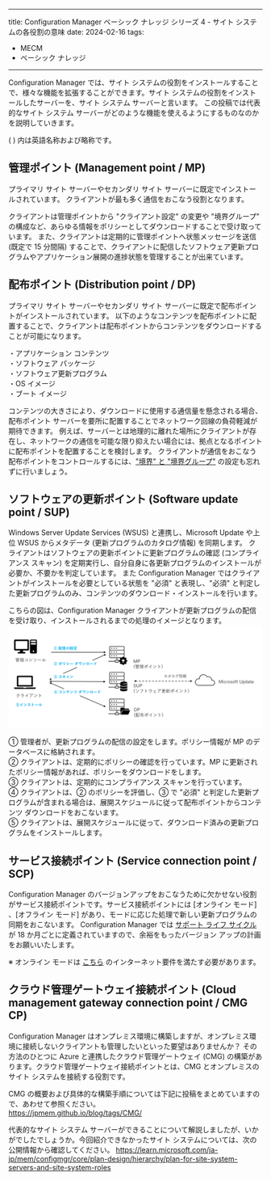 
---
title: Configuration Manager ベーシック ナレッジ シリーズ 4 - サイト システムの各役割の意味
date: 2024-02-16
tags:
  - MECM
  - ベーシック ナレッジ
---

Configuration Manager では、サイト システムの役割をインストールすることで、様々な機能を拡張することができます。サイト システムの役割をインストールしたサーバーを、サイト システム サーバーと言います。
この投稿では代表的なサイト システム サーバーがどのような機能を使えるようにするものなのかを説明していきます。

( ) 内は英語名称および略称です。
## 管理ポイント (Management point / MP)

プライマリ サイト サーバーやセカンダリ サイト サーバーに既定でインストールされています。
クライアントが最も多く通信をおこなう役割となります。

クライアントは管理ポイントから "クライアント設定" の変更や "境界グループ" の構成など、あらゆる情報をポリシーとしてダウンロードすることで受け取っています。
また、クライアントは定期的に管理ポイントへ状態メッセージを送信  (既定で 15 分間隔) することで、クライアントに配信したソフトウェア更新プログラムやアプリケーション展開の進捗状態を管理することが出来ています。


## 配布ポイント (Distribution point / DP)

プライマリ サイト サーバーやセカンダリ サイト サーバーに既定で配布ポイントがインストールされています。
以下のようなコンテンツを配布ポイントに配置することで、クライアントは配布ポイントからコンテンツをダウンロードすることが可能になります。

・アプリケーション コンテンツ  
・ソフトウェア パッケージ  
・ソフトウェア更新プログラム  
・OS イメージ  
・ブート イメージ  

コンテンツの大きさにより、ダウンロードに使用する通信量を懸念される場合、配布ポイント サーバーを要所に配置することでネットワーク回線の負荷軽減が期待できます。
例えば、サーバーとは地理的に離れた場所にクライアントが存在し、ネットワークの通信を可能な限り抑えたい場合には、拠点となるポイントに配布ポイントを配置することを検討します。
クライアントが通信をおこなう配布ポイントをコントロールするには、["境界" と "境界グループ"](https://learn.microsoft.com/ja-jp/mem/configmgr/core/servers/deploy/configure/boundary-group-procedures) の設定も忘れずに行いましょう。


## ソフトウェアの更新ポイント (Software update point / SUP)

Windows Server Update Services (WSUS) と連携し、Microsoft Update や上位 WSUS からメタデータ (更新プログラムのカタログ情報) を同期します。
クライアントはソフトウェアの更新ポイントに更新プログラムの確認 (コンプライアンス スキャン) を定期実行し、自分自身に各更新プログラムのインストールが必要か、不要かを判定しています。
また Configuration Manager ではクライアントがインストールを必要としている状態を "必須" と表現し、"必須" と判定した更新プログラムのみ、コンテンツのダウンロード・インストールを行います。

こちらの図は、Configuration Manager クライアントが更新プログラムの配信を受け取り、インストールされるまでの処理のイメージとなります。
![image.PNG](./20240216_01/2024-02-09_1.png)


① 管理者が、更新プログラムの配信の設定をします。ポリシー情報が MP のデータベースに格納されます。  
② クライアントは、定期的にポリシーの確認を行っています。MP に更新されたポリシー情報があれば、ポリシーをダウンロードをします。  
③ クライアントは、定期的にコンプライアンス スキャンを行っています。  
④ クライアントは、② のポリシーを評価し、③ で "必須" と判定した更新プログラムが含まれる場合は、展開スケジュールに従って配布ポイントからコンテンツ ダウンロードをおこないます。  
⑤ クライアントは、展開スケジュールに従って、ダウンロード済みの更新プログラムをインストールします。


## サービス接続ポイント (Service connection point / SCP)

Configuration Manager のバージョンアップをおこなうために欠かせない役割がサービス接続ポイントです。サービス接続ポイントには [オンライン モード] 、[オフライン モード] があり、モードに応じた処理で新しい更新プログラムの同期をおこないます。
Configuration Manager では [サポート ライフ サイクル](https://learn.microsoft.com/ja-jp/mem/configmgr/core/servers/manage/current-branch-versions-supported) が 18 か月ごとに定義されていますので、余裕をもったバージョン アップの計画をお願いいたします。

※ オンライン モードは [こちら](https://learn.microsoft.com/ja-jp/mem/configmgr/core/plan-design/network/internet-endpoints) のインターネット要件を満たす必要があります。


## クラウド管理ゲートウェイ接続ポイント (Cloud management gateway connection point / CMG CP)

Configuration Manager はオンプレミス環境に構築しますが、オンプレミス環境に接続しないクライアントも管理したいといった要望はありませんか？
その方法のひとつに Azure と連携したクラウド管理ゲートウェイ (CMG) の構築があります。クラウド管理ゲートウェイ接続ポイントとは、CMG とオンプレミスのサイト システムを接続する役割です。

CMG の概要および具体的な構築手順については下記に投稿をまとめていますので、あわせて参照ください。  
https://jpmem.github.io/blog/tags/CMG/



代表的なサイト システム サーバーができることについて解説しましたが、いかがでしたでしょうか。今回紹介できなかったサイト システムについては、次の公開情報から確認してください。
https://learn.microsoft.com/ja-jp/mem/configmgr/core/plan-design/hierarchy/plan-for-site-system-servers-and-site-system-roles